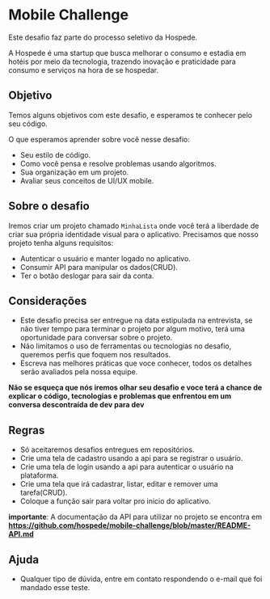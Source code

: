 # Mobile Challenge

Este desafio faz parte do processo seletivo da Hospede.

A Hospede é uma startup que busca melhorar o consumo e estadia em hotéis por meio da tecnologia, trazendo inovação e praticidade para consumo e serviços na hora de se hospedar.

## Objetivo 

Temos alguns objetivos com este desafio, e esperamos te conhecer pelo seu código. 

O que esperamos aprender sobre você nesse desafio: 
 - Seu estilo de código.
 - Como você pensa e resolve problemas usando algoritmos.
 - Sua organização em um projeto.
 - Avaliar seus conceitos de UI/UX mobile.
 

## Sobre o desafio  

Iremos criar um projeto chamado `MinhaLista` onde você terá a liberdade de criar sua própria identidade visual para o aplicativo. Precisamos que nosso projeto tenha alguns requisitos: 

 - Autenticar o usuário e manter logado no aplicativo.
 - Consumir API para manipular os dados(CRUD).
 - Ter o botão deslogar para sair da conta.

## Considerações 

 - Este desafio precisa ser entregue na data estipulada na entrevista, se não tiver tempo para terminar o projeto por algum motivo, terá uma oportunidade para conversar sobre o projeto.
 - Não limitamos o uso de ferramentas ou tecnologias no desafio, queremos perfis que foquem nos resultados.
 - Escreva nas melhores práticas que voce conhecer, todos os detalhes serão avaliados pela nossa equipe.
 
 **Não se esqueça que nós iremos olhar seu desafio e voce terá a chance de explicar o código, tecnologias e problemas que enfrentou em um conversa descontraída de dev para dev**

## Regras 

 - Só aceitaremos desafios entregues em repositórios.
 - Crie uma tela de cadastro usando a api para se registrar o usuário.
 - Crie uma tela de login usando a api para autenticar o usuário na plataforma.
 - Crie uma tela que irá cadastrar, listar, editar e remover uma tarefa(CRUD).
 - Coloque a função sair para voltar pro inicio do aplicativo.

**importante**: A documentação da API para utilizar no projeto se encontra em **https://github.com/hospede/mobile-challenge/blob/master/README-API.md**
 
## Ajuda

- Qualquer tipo de dúvida, entre em contato respondendo o e-mail que foi mandado esse teste.


